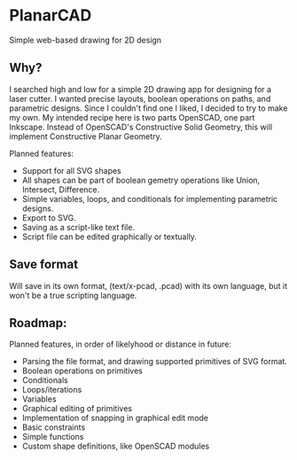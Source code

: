 # PlanarCAD
Simple web-based drawing for 2D design

## Why?
I searched high and low for a simple 2D drawing app for designing for a laser cutter. I wanted precise layouts, boolean operations on paths, and parametric designs. Since I couldn't find one I liked, I decided to try to make my own. My intended recipe here is two parts OpenSCAD, one part Inkscape. Instead of OpenSCAD's Constructive Solid Geometry, this will implement Constructive Planar Geometry.

Planned features:
- Support for all SVG shapes
- All shapes can be part of boolean gemetry operations like Union, Intersect, Difference.
- Simple variables, loops, and conditionals for implementing parametric designs.
- Export to SVG.
- Saving as a script-like text file.
- Script file can be edited graphically or textually.

## Save format
Will save in its own format, (text/x-pcad, .pcad) with its own language, but it won't be a true scripting language. 

## Roadmap:
Planned features, in order of likelyhood or distance in future:
- Parsing the file format, and drawing supported primitives of SVG format.
- Boolean operations on primitives
- Conditionals
- Loops/iterations
- Variables
- Graphical editing of primitives
- Implementation of snapping in graphical edit mode
- Basic constraints
- Simple functions
- Custom shape definitions, like OpenSCAD modules
